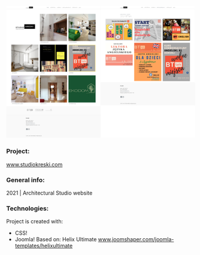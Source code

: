 ![preview](./images-view/preview.png)
### Project:
www.studiokreski.com

### General info:
2021 | Architectural Studio website
	
### Technologies:
Project is created with:
* CSS!
* Joomla! Based on: Helix Ultimate www.joomshaper.com/joomla-templates/helixultimate
